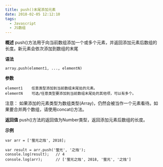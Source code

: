 ```yaml
---
title: push()末尾添加元素
date: 2018-02-05 12:12:10
tags:
  - Javascript
  - JS数组
---
```



**概述**
push()方法用于向当前数组添加一个或多个元素，并返回添加元素后数组的长度。新元素会依次添加到数组的末尾

**语法**

```
array.push(element1, ..., elementN)
```

**参数**

```
element1	任意类型添加到当前数组末尾处的元素。
elementN	可选/任意类型要添加到当前数组末尾处的其他项，可以有多个。
```
注意： 
如果添加的元素类型为数组类型(Array)，仍然会被当作一个元素看待。如果要合并两个数组，请使用concat()方法。

**返回值**
push()方法的返回值为Number类型，返回添加元素后数组的长度。

**示例**

```
var arr = ['萤光之烛', 2018];

var result = arr.push('萤光', '之烛');
console.log(result);   // 4
console.log(arr);      // ['萤光之烛', 2018, '萤光', '之烛']
```
```